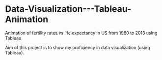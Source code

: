 # Data-Visualization---Tableau-Animation
Animation of fertility rates vs life expectancy in US from 1960 to 2013 using Tableau

Aim of this project is to show my proficiency in data visualization (using Tableau). 
